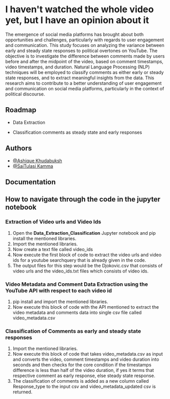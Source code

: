 
# I haven't watched the whole video yet, but I have an opinion about it
The emergence of social media platforms has brought about both opportunities and challenges, particularly with regards to user engagement and communication. This study focuses on analyzing the variance between early and steady state responses to political overtones on YouTube. The objective is to investigate the difference between comments made by users before and after the midpoint of the video, based on comment timestamps, video timestamps, and duration. Natural Language Processing (NLP) techniques will be employed to classify comments as either early or steady state responses, and to extract meaningful insights from the data. This research aims to contribute to a better understanding of user engagement and communication on social media platforms, particularly in the context of political discourse.
## Roadmap

- Data Extraction 

- Classification comments as steady state and early responses


## Authors

- [@Ashique Khudabuksh](https://www.github.com/octokatherine)
- [@SaiTulasi Kamma](https://www.github.com/octokatherine)


















## Documentation

[](https://linktodocumentation)

## How to navigate through the code in the jupyter notebook 
### Extraction of Video urls and Video Ids 
1. Open the **Data_Extraction_Classification** Jupyter notebook and pip install the mentioned libraries.
2. Import the mentioned libraries.
3. Now create a text file called video_ids 
4. Now execute the first block of code to extract the video urls and video ids for a youtube searchquery that is already given in the code.
5. The output files for this step would be the Djokovic.csv that consists of video urls and the video_ids.txt files which consists of video ids.
### Video Metadata and Comment Data Extraction using the YouTube API with respect to each video id 
1. pip install and import the mentioned libraries.
2. Now execute this block of code with the API mentioned to extract the video metadata and comments data into single csv file called video_metadata.csv
### Classification of Comments as early and steady state responses
1. Import the mentioned libraries.
2. Now execute this block of code that takes video_metadata.csv as input and converts the video, comment timestamps and video duration into seconds and then checks for the core condition if the timestamps difference is less than half of the video duration, if yes it terms that respective comment as early response, else steady state response.
3. The classification of comments is added as a new column called Response_type to the input csv and video_metadata_updated csv is returned.
